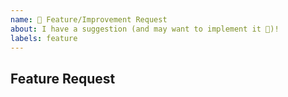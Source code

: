 ```yaml
---
name: 🚀 Feature/Improvement Request
about: I have a suggestion (and may want to implement it 🙂)!
labels: feature
---
```


## Feature Request

<!--
For feature requests, we don't impose any style. But please leave the headline!
Please allow for at least 24 hours until someone can comment your issue before you send a pull request.
-->
